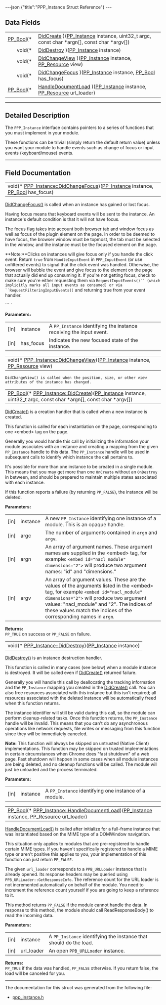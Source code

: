 ---json {"title":"PPP\_Instance Struct Reference"} ---

Data Fields
-----------

<table><tbody><tr class="odd"><td style="text-align: right;"><a href="/docs/native-client/pepper_beta/c/group___enums#ga4f272d99be14aacafe08dfd4ef830918" class="el">PP_Bool</a>(* </td><td><a href="/docs/native-client/pepper_beta/c/struct_p_p_p___instance__1__1#aff2dd72f7aab6335cacf8bc3a66ccbba" class="el">DidCreate</a> )(<a href="/docs/native-client/pepper_beta/c/group___typedefs#ga89b662403e6a687bb914b80114c0d19d" class="el">PP_Instance</a> instance, uint32_t argc, const char *argn[], const char *argv[])</td></tr><tr class="even"><td style="text-align: right;">void(* </td><td><a href="/docs/native-client/pepper_beta/c/struct_p_p_p___instance__1__1#a99edbb91abde255fec3bc3e1f9c8ba82" class="el">DidDestroy</a> )(<a href="/docs/native-client/pepper_beta/c/group___typedefs#ga89b662403e6a687bb914b80114c0d19d" class="el">PP_Instance</a> instance)</td></tr><tr class="odd"><td style="text-align: right;">void(* </td><td><a href="/docs/native-client/pepper_beta/c/struct_p_p_p___instance__1__1#aa028a7b17d62242ac56b6ab4b55dc047" class="el">DidChangeView</a> )(<a href="/docs/native-client/pepper_beta/c/group___typedefs#ga89b662403e6a687bb914b80114c0d19d" class="el">PP_Instance</a> instance, <a href="/docs/native-client/pepper_beta/c/group___typedefs#gafdc3895ee80f4750d0d95ae1b677e9b7" class="el">PP_Resource</a> view)</td></tr><tr class="even"><td style="text-align: right;">void(* </td><td><a href="/docs/native-client/pepper_beta/c/struct_p_p_p___instance__1__1#abf4a481156b605938416bf873bd2c782" class="el">DidChangeFocus</a> )(<a href="/docs/native-client/pepper_beta/c/group___typedefs#ga89b662403e6a687bb914b80114c0d19d" class="el">PP_Instance</a> instance, <a href="/docs/native-client/pepper_beta/c/group___enums#ga4f272d99be14aacafe08dfd4ef830918" class="el">PP_Bool</a> has_focus)</td></tr><tr class="odd"><td style="text-align: right;"><a href="/docs/native-client/pepper_beta/c/group___enums#ga4f272d99be14aacafe08dfd4ef830918" class="el">PP_Bool</a>(* </td><td><a href="/docs/native-client/pepper_beta/c/struct_p_p_p___instance__1__1#a2fba2c9d06044a48e73a649b04398e1d" class="el">HandleDocumentLoad</a> )(<a href="/docs/native-client/pepper_beta/c/group___typedefs#ga89b662403e6a687bb914b80114c0d19d" class="el">PP_Instance</a> instance, <a href="/docs/native-client/pepper_beta/c/group___typedefs#gafdc3895ee80f4750d0d95ae1b677e9b7" class="el">PP_Resource</a> url_loader)</td></tr></tbody></table>

------------------------------------------------------------------------

<span id="details" class="anchor" style="margin: 0;"></span>

Detailed Description
--------------------

The `PPP_Instance` interface contains pointers to a series of functions that you must implement in your module.

These functions can be trivial (simply return the default return value) unless you want your module to handle events such as change of focus or input events (keyboard/mouse) events.

------------------------------------------------------------------------

Field Documentation
-------------------

<span id="abf4a481156b605938416bf873bd2c782" class="anchor" style="margin: 0;"></span>

<table><tbody><tr class="odd"><td>void(* <a href="/docs/native-client/pepper_beta/c/struct_p_p_p___instance__1__1#abf4a481156b605938416bf873bd2c782" class="el">PPP_Instance::DidChangeFocus</a>)(<a href="/docs/native-client/pepper_beta/c/group___typedefs#ga89b662403e6a687bb914b80114c0d19d" class="el">PP_Instance</a> instance, <a href="/docs/native-client/pepper_beta/c/group___enums#ga4f272d99be14aacafe08dfd4ef830918" class="el">PP_Bool</a> has_focus)</td></tr></tbody></table>

<a href="/docs/native-client/pepper_beta/c/struct_p_p_p___instance__1__1#abf4a481156b605938416bf873bd2c782" class="el" title="DidChangeFocus() is called when an instance has gained or lost focus.">DidChangeFocus()</a> is called when an instance has gained or lost focus.

Having focus means that keyboard events will be sent to the instance. An instance's default condition is that it will not have focus.

The focus flag takes into account both browser tab and window focus as well as focus of the plugin element on the page. In order to be deemed to have focus, the browser window must be topmost, the tab must be selected in the window, and the instance must be the focused element on the page.

**Note:**Clicks on instances will give focus only if you handle the click event. Return `true` from `HandleInputEvent` in `PPP_InputEvent` (or use unfiltered events) to signal that the click event was handled. Otherwise, the browser will bubble the event and give focus to the element on the page that actually did end up consuming it. If you're not getting focus, check to make sure you're either requesting them via `RequestInputEvents()`` (which implicitly marks all input events as consumed) or via ``RequestFilteringInputEvents()` and returning true from your event handler.

``` `

**Parameters:**  
<table><tbody><tr class="odd"><td>[in]</td><td>instance</td><td>A <code>PP_Instance</code> identifying the instance receiving the input event.</td></tr><tr class="even"><td>[in]</td><td>has_focus</td><td>Indicates the new focused state of the instance.</td></tr></tbody></table>

<span id="aa028a7b17d62242ac56b6ab4b55dc047" class="anchor" style="margin: 0;"></span>

<table><tbody><tr class="odd"><td>void(* <a href="/docs/native-client/pepper_beta/c/struct_p_p_p___instance__1__1#aa028a7b17d62242ac56b6ab4b55dc047" class="el">PPP_Instance::DidChangeView</a>)(<a href="/docs/native-client/pepper_beta/c/group___typedefs#ga89b662403e6a687bb914b80114c0d19d" class="el">PP_Instance</a> instance, <a href="/docs/native-client/pepper_beta/c/group___typedefs#gafdc3895ee80f4750d0d95ae1b677e9b7" class="el">PP_Resource</a> view)</td></tr></tbody></table>

`DidChangeView() is called when the position, size, or other view attributes of the instance has changed. `

<span id="aff2dd72f7aab6335cacf8bc3a66ccbba" class="anchor" style="margin: 0;"></span>

<table><tbody><tr class="odd"><td><a href="/docs/native-client/pepper_beta/c/group___enums#ga4f272d99be14aacafe08dfd4ef830918" class="el">PP_Bool</a>(* <a href="/docs/native-client/pepper_beta/c/struct_p_p_p___instance__1__1#aff2dd72f7aab6335cacf8bc3a66ccbba" class="el">PPP_Instance::DidCreate</a>)(<a href="/docs/native-client/pepper_beta/c/group___typedefs#ga89b662403e6a687bb914b80114c0d19d" class="el">PP_Instance</a> instance, uint32_t argc, const char *argn[], const char *argv[])</td></tr></tbody></table>

<a href="/docs/native-client/pepper_beta/c/struct_p_p_p___instance__1__1#aff2dd72f7aab6335cacf8bc3a66ccbba" class="el" title="DidCreate() is a creation handler that is called when a new instance is created.">DidCreate()</a> is a creation handler that is called when a new instance is created.

This function is called for each instantiation on the page, corresponding to one &lt;embed&gt; tag on the page.

Generally you would handle this call by initializing the information your module associates with an instance and creating a mapping from the given `PP_Instance` handle to this data. The `PP_Instance` handle will be used in subsequent calls to identify which instance the call pertains to.

It's possible for more than one instance to be created in a single module. This means that you may get more than one `OnCreate` without an `OnDestroy` in between, and should be prepared to maintain multiple states associated with each instance.

If this function reports a failure (by returning `PP_FALSE`), the instance will be deleted.

**Parameters:**  
<table><tbody><tr class="odd"><td>[in]</td><td>instance</td><td>A new <code>PP_Instance</code> identifying one instance of a module. This is an opaque handle.</td></tr><tr class="even"><td>[in]</td><td>argc</td><td>The number of arguments contained in <code>argn</code> and <code>argv</code>.</td></tr><tr class="odd"><td>[in]</td><td>argn</td><td>An array of argument names. These argument names are supplied in the &lt;embed&gt; tag, for example: <code>&lt;embed id="nacl_module" dimensions="2"&gt;</code> will produce two argument names: "id" and "dimensions."</td></tr><tr class="even"><td>[in]</td><td>argv</td><td>An array of argument values. These are the values of the arguments listed in the &lt;embed&gt; tag, for example <code>&lt;embed id="nacl_module" dimensions="2"&gt;</code> will produce two argument values: "nacl_module" and "2". The indices of these values match the indices of the corresponding names in <code>argn</code>.</td></tr></tbody></table>

<!-- -->

**Returns:**  
`PP_TRUE` on success or `PP_FALSE` on failure.

<span id="a99edbb91abde255fec3bc3e1f9c8ba82" class="anchor" style="margin: 0;"></span>

<table><tbody><tr class="odd"><td>void(* <a href="/docs/native-client/pepper_beta/c/struct_p_p_p___instance__1__1#a99edbb91abde255fec3bc3e1f9c8ba82" class="el">PPP_Instance::DidDestroy</a>)(<a href="/docs/native-client/pepper_beta/c/group___typedefs#ga89b662403e6a687bb914b80114c0d19d" class="el">PP_Instance</a> instance)</td></tr></tbody></table>

<a href="/docs/native-client/pepper_beta/c/struct_p_p_p___instance__1__1#a99edbb91abde255fec3bc3e1f9c8ba82" class="el" title="DidDestroy() is an instance destruction handler.">DidDestroy()</a> is an instance destruction handler.

This function is called in many cases (see below) when a module instance is destroyed. It will be called even if <a href="/docs/native-client/pepper_beta/c/struct_p_p_p___instance__1__1#aff2dd72f7aab6335cacf8bc3a66ccbba" class="el" title="DidCreate() is a creation handler that is called when a new instance is created.">DidCreate()</a> returned failure.

Generally you will handle this call by deallocating the tracking information and the `PP_Instance` mapping you created in the <a href="/docs/native-client/pepper_beta/c/struct_p_p_p___instance__1__1#aff2dd72f7aab6335cacf8bc3a66ccbba" class="el" title="DidCreate() is a creation handler that is called when a new instance is created.">DidCreate()</a> call. You can also free resources associated with this instance but this isn't required; all resources associated with the deleted instance will be automatically freed when this function returns.

The instance identifier will still be valid during this call, so the module can perform cleanup-related tasks. Once this function returns, the `PP_Instance` handle will be invalid. This means that you can't do any asynchronous operations like network requests, file writes or messaging from this function since they will be immediately canceled.

**Note:** This function will always be skipped on untrusted (Native Client) implementations. This function may be skipped on trusted implementations in certain circumstances when Chrome does "fast shutdown" of a web page. Fast shutdown will happen in some cases when all module instances are being deleted, and no cleanup functions will be called. The module will just be unloaded and the process terminated.

**Parameters:**  
<table><tbody><tr class="odd"><td>[in]</td><td>instance</td><td>A <code>PP_Instance</code> identifying one instance of a module.</td></tr></tbody></table>

<span id="a2fba2c9d06044a48e73a649b04398e1d" class="anchor" style="margin: 0;"></span>

<table><tbody><tr class="odd"><td><a href="/docs/native-client/pepper_beta/c/group___enums#ga4f272d99be14aacafe08dfd4ef830918" class="el">PP_Bool</a>(* <a href="/docs/native-client/pepper_beta/c/struct_p_p_p___instance__1__1#a2fba2c9d06044a48e73a649b04398e1d" class="el">PPP_Instance::HandleDocumentLoad</a>)(<a href="/docs/native-client/pepper_beta/c/group___typedefs#ga89b662403e6a687bb914b80114c0d19d" class="el">PP_Instance</a> instance, <a href="/docs/native-client/pepper_beta/c/group___typedefs#gafdc3895ee80f4750d0d95ae1b677e9b7" class="el">PP_Resource</a> url_loader)</td></tr></tbody></table>

<a href="/docs/native-client/pepper_beta/c/struct_p_p_p___instance__1__1#a2fba2c9d06044a48e73a649b04398e1d" class="el" title="HandleDocumentLoad() is called after initialize for a full-frame instance that was instantiated based...">HandleDocumentLoad()</a> is called after initialize for a full-frame instance that was instantiated based on the MIME type of a DOMWindow navigation.

This situation only applies to modules that are pre-registered to handle certain MIME types. If you haven't specifically registered to handle a MIME type or aren't positive this applies to you, your implementation of this function can just return `PP_FALSE`.

The given `url_loader` corresponds to a `PPB_URLLoader` instance that is already opened. Its response headers may be queried using `PPB_URLLoader::GetResponseInfo`. The reference count for the URL loader is not incremented automatically on behalf of the module. You need to increment the reference count yourself if you are going to keep a reference to it.

This method returns `PP_FALSE` if the module cannot handle the data. In response to this method, the module should call ReadResponseBody() to read the incoming data.

**Parameters:**  
<table><tbody><tr class="odd"><td>[in]</td><td>instance</td><td>A <code>PP_Instance</code> identifying the instance that should do the load.</td></tr><tr class="even"><td>[in]</td><td>url_loader</td><td>An open <code>PPB_URLLoader</code> instance.</td></tr></tbody></table>

<!-- -->

**Returns:**  
`PP_TRUE` if the data was handled, `PP_FALSE` otherwise. If you return false, the load will be canceled for you.

------------------------------------------------------------------------

The documentation for this struct was generated from the following file:

-   <a href="/docs/native-client/pepper_beta/c/ppp__instance_8h/" class="el">ppp_instance.h</a>
